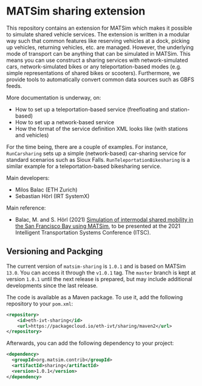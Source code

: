# MATSim sharing extension

This repository contains an extension for MATSim which makes it possible to simulate shared vehicle services. The extension is written in a modular way such that common features like reserving vehicles at a dock, picking up vehicles, returning vehicles, etc. are managed. However, the underlying mode of transport can be anything that can be simulated in MATSim. This means you can use construct a sharing services with network-simulated cars, network-simulated bikes or any teleportation-based modes (e.g. simple representations of shared bikes or scooters). Furthermore, we provide tools to automatically convert common data sources such as GBFS feeds.

More documentation is underway, on:
- How to set up a teleportation-based service (freefloating and station-based)
- How to set up a network-based service
- How the format of the service definition XML looks like (with stations and vehicles)

For the time being, there are a couple of examples. For instance, `RunCarsharing` sets up a simple (network-based) car-sharing service for standard scenarios such as Sioux Falls. `RunTeleportationBikesharing` is a similar example for a teleportation-based bikesharing service.

Main developers:
- Milos Balac (ETH Zurich)
- Sebastian Hörl (IRT SystemX)

Main reference:
- Balac, M. and S. Hörl (2021) [Simulation of intermodal shared mobility in the San Francisco Bay using MATSim](https://www.researchgate.net/publication/351069421_Simulation_of_intermodal_shared_mobility_in_the_San_Francisco_Bay_using_MATSim), to be presented at the 2021 Intelligent Transportation Systems Conference (ITSC).

## Versioning and Packging


The current version of `matsim-sharing` is `1.0.1` and is based on MATSim `13.0`. You can access it through the `v1.0.1` tag. The
`master` branch is kept at version `1.0.1` until the next release is prepared,
but may include additional developments since the last release.

The code is available as a Maven package. To use it, add the following repository
to your `pom.xml`:

```xml
<repository>
    <id>eth-ivt-sharing</id>
    <url>https://packagecloud.io/eth-ivt/sharing/maven2</url>
</repository>
```

Afterwards, you can add the following dependency to your project:

```xml
<dependency>
  <groupId>org.matsim.contrib</groupId>
  <artifactId>sharing</artifactId>
  <version>1.0.1</version>
</dependency>
```
